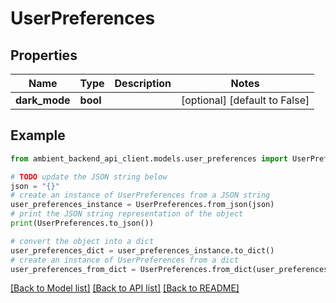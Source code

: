 # UserPreferences


## Properties

Name | Type | Description | Notes
------------ | ------------- | ------------- | -------------
**dark_mode** | **bool** |  | [optional] [default to False]

## Example

```python
from ambient_backend_api_client.models.user_preferences import UserPreferences

# TODO update the JSON string below
json = "{}"
# create an instance of UserPreferences from a JSON string
user_preferences_instance = UserPreferences.from_json(json)
# print the JSON string representation of the object
print(UserPreferences.to_json())

# convert the object into a dict
user_preferences_dict = user_preferences_instance.to_dict()
# create an instance of UserPreferences from a dict
user_preferences_from_dict = UserPreferences.from_dict(user_preferences_dict)
```
[[Back to Model list]](../README.md#documentation-for-models) [[Back to API list]](../README.md#documentation-for-api-endpoints) [[Back to README]](../README.md)


